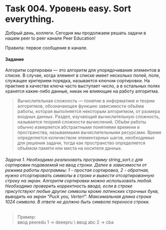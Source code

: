 # Task 004. Уровень easy. Sort everything.

Добрый день, коллеги. Сегодня мы продолжаем решать задачи в нашем peer to peer канале Peer Education!

Правила: первое сообщение в канале.

#### Задание
Алгоритм сортировки — это алгоритм для упорядочивания элементов в списке. В случае, когда элемент в списке имеет несколько полей, поле, служащее критерием порядка, называется ключом сортировки. На практике в качестве ключа часто выступает число, а в остальных полях хранятся какие-либо данные, никак не влияющие на работу алгоритма.

> Вычислительная сложность — понятие в информатике и теории алгоритмов, обозначающее функцию зависимости объёма работы, которая выполняется некоторым алгоритмом, от размера входных данных. Раздел, изучающий вычислительную сложность, называется теорией сложности вычислений. Объём работы обычно измеряется абстрактными понятиями времени и пространства, называемыми вычислительными ресурсами. Время определяется количеством элементарных шагов, необходимых для решения задачи, тогда как пространство определяется объёмом памяти или места на носителе данных. 

###### Задача 1. Необходимо реализовать программу string_sort.c для сортировки подаваемой на ввод строки. Далее в зависимости от режима работы программы: 1 - простая сортировка, 2 - обратная, нужно отсортировать символы в строке и вывести отсортированную строку на экран. Алгоритм сортировки можно использовать любой. Необходимо проверить корректность ввода, если в строке присутствуют любые другие символы кроме латинских строчных букв, выводить на экран "Puck you, Verter!". Максимальная длина строки 1024 символа. В ответе не должно быть символа переноса строки.

> Пример: \
> ввод peeredu 1 -> deeepru \ 
> ввод abc 2 -> cba
